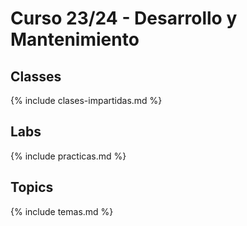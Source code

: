 # Curso 23/24 - Desarrollo y Mantenimiento 

## Classes

{% include clases-impartidas.md %}

## Labs

{% include practicas.md %}

## Topics

{% include temas.md %}